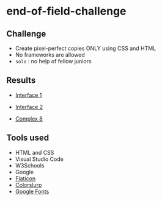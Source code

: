 # end-of-field-challenge
## Challenge
- Create pixel-perfect copies ONLY using CSS and HTML
- No frameworks are allowed
- `solo` : no help of fellow juniors 

## Results
- [Interface 1](interface-1)

- [Interface 2](interface-4)

- [Complex 8](complex-8)

## Tools used
- HTML and CSS
- Visual Studio Code
- W3Schools
- Google
- [Flaticon](https://www.flaticon.com/home)
- [Colorslurp](https://colorslurp.com/)
- [Google Fonts](https://fonts.google.com/)


